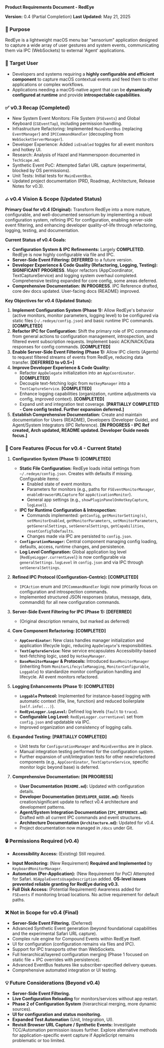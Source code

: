 **Product Requirements Document - RedEye**

**Version:** 0.4 (Partial Completion) 
**Last Updated:** May 21, 2025

### 🧭 Purpose 
RedEye is a lightweight macOS menu bar "sensorium" application designed to capture a wide array of user gestures and system events, communicating them via IPC (WebSockets) to external 'Agent' applications.

### 🎯 Target User
*   Developers and systems requiring a **highly configurable and efficient component** to capture macOS contextual events and feed them to other applications or complex workflows.
*   Applications needing a macOS-native agent that can be **dynamically configured at runtime** and provide **introspectable capabilities**.

### ✅ v0.3 Recap (Completed)
*   New System Event Monitors: File System (`FSEvents`) and Global Keyboard (`CGEventTap`), including permission handling.
*   Infrastructure Refactoring: Implemented `MainEventBus` (replacing `EventManager`) and `IPCCommandHandler` (decoupling from `WebSocketServerManager`).
*   Developer Experience: Added `isEnabled` toggles for all event monitors and hotkey UI.
*   Research: Analysis of Hazel and Hammerspoon documented in `TechScape.md`.
*   Synthetic Event PoC: Attempted Safari URL capture (experimental, blocked by OS permissions).
*   Unit Tests: Initial tests for `MainEventBus`.
*   Updated project documentation (PRD, Roadmap, Architecture, Release Notes for v0.3).

### ራ v0.4 Vision & Scope (Updated Status)

**Primary Goal for v0.4 (Original):** Transform RedEye into a more mature, configurable, and well-documented sensorium by implementing a robust configuration system, refining IPC for configuration, enabling server-side event filtering, and enhancing developer quality-of-life through refactoring, logging, testing, and documentation.

**Current Status of v0.4 Goals:**
*   **Configuration System & IPC Refinements:** Largely **COMPLETED**. RedEye is now highly configurable via file and IPC.
*   **Server-Side Event Filtering:** **DEFERRED** to a future version.
*   **Developer Experience & Code Quality (Refactoring, Logging, Testing):** **SIGNIFICANT PROGRESS**. Major refactors (AppCoordinator, TextCaptureService) and logging system overhaul completed. Comprehensive testing expanded for core config, some areas deferred.
*   **Comprehensive Documentation:** **IN PROGRESS**. IPC Reference drafted, core dev docs updated. User-facing docs (README) improved.

**Key Objectives for v0.4 (Updated Status):**
1.  **Implement Configuration System (Phase 1):** Allow RedEye's behavior (active monitors, monitor parameters, logging level) to be configured via static files (`~/.redeye/config.json`) and basic runtime IPC commands. **[COMPLETED]**
2.  **Refactor IPC for Configuration:** Shift the primary role of IPC commands from general actions to configuration management, introspection, and filtered event subscription requests. Implement basic ACK/NACK/Data responses for config commands. **[COMPLETED]**
3.  **Enable Server-Side Event Filtering (Phase 1):** Allow IPC clients (Agents) to request filtered streams of events from RedEye, reducing data transfer. **[DEFERRED to v0.5+]**
4.  **Improve Developer Experience & Code Quality:**
    *   Refactor `AppDelegate` initialization into an `AppCoordinator`. **[COMPLETED]**
    *   Decouple text-fetching logic from `HotkeyManager` into a `TextCaptureService`. **[COMPLETED]**
    *   Enhance logging capabilities (organization, runtime adjustments via config, improved context). **[COMPLETED]**
    *   Expand unit and integration test coverage. **[PARTIALLY COMPLETED - Core config tested. Further expansion deferred.]**
5.  **Establish Comprehensive Documentation:** Create and maintain documentation for Users (README), Developers (Developer Guide), and Agent/System Integrators (IPC Reference). **[IN PROGRESS - IPC Ref created, Arch updated, README updated. Developer Guide needs focus.]**

### 🔧 Core Features (Focus for v0.4 - Current State)

1.  **Configuration System (Phase 1): [COMPLETED]**
    *   **Static File Configuration:** RedEye loads initial settings from `~/.redeye/config.json`. Creates with defaults if missing. Configurable items:
        *   Enabled state of event monitors.
        *   Parameters for monitors (e.g., paths for `FSEventMonitorManager`, `enableBrowserURLCapture` for `appActivationMonitor`).
        *   General app settings (e.g., `showPluginPanelOnHotkeyCapture`, `logLevel`).
    *   **IPC for Runtime Configuration & Introspection:**
        *   Commands implemented: `getConfig`, `getMonitorSetting(s)`, `setMonitorEnabled`, `getMonitorParameters`, `setMonitorParameters`, `getGeneralSettings`, `setGeneralSettings`, `getCapabilities`, `resetConfigToDefaults`.
        *   Changes made via IPC are persisted to `config.json`.
    *   **`ConfigurationManager`:** Central component managing config loading, defaults, access, runtime changes, and persistence.
    *   **Log Level Configuration:** Global application log level (`RedEyeLogger.currentLevel`) is now configurable via `generalSettings.logLevel` in `config.json` and via IPC through `setGeneralSettings`.

2.  **Refined IPC Protocol (Configuration-Centric): [COMPLETED]**
    *   `IPCAction` enum and `IPCCommandHandler` logic now primarily focus on configuration and introspection commands.
    *   Implemented structured JSON responses (status, message, data, commandId) for all new configuration commands.

3.  **Server-Side Event Filtering for IPC (Phase 1): [DEFERRED]**
    *   (Original description remains, but marked as deferred)

4.  **Core Component Refactoring: [COMPLETED]**
    *   **`AppCoordinator`:** New class handles manager initialization and application lifecycle logic, reducing `AppDelegate`'s responsibilities.
    *   **`TextCaptureService`:** New service encapsulates Accessibility-based text-fetching logic, used by `HotkeyManager`.
    *   **`BaseMonitorManager` & Protocols:** Introduced `BaseMonitorManager` (inheriting from `MonitorLifecycleManaging`, `MonitorConfigurable`, `Loggable`) to standardize monitor configuration handling and lifecycle. All event monitors refactored.

5.  **Logging Enhancements (Phase 1): [COMPLETED]**
    *   **`Loggable` Protocol:** Implemented for instance-based logging with automatic context (file, line, function) and reduced boilerplate (`self.info(...)`).
    *   **`RedEyeLogger.LogLevel`:** Defined log levels (`fault` to `trace`).
    *   **Configurable Log Level:** `RedEyeLogger.currentLevel` set from `config.json` and updatable via IPC.
    *   Improved organization and consistency of logging calls.

6.  **Expanded Testing: [PARTIALLY COMPLETED]**
    *   Unit tests for `ConfigurationManager` and `MainEventBus` are in place.
    *   Manual integration testing performed for the configuration system.
    *   Further expansion of unit/integration tests for other new/refactored components (e.g., `AppCoordinator`, `TextCaptureService`, specific monitor logic beyond base) is deferred.

7.  **Comprehensive Documentation: [IN PROGRESS]**
    *   **User Documentation (`README.md`):** Updated with configuration details.
    *   **Developer Documentation (`DEVELOPER_GUIDE.md`):** Needs creation/significant update to reflect v0.4 architecture and development patterns.
    *   **Agent/System Integration Documentation (`IPC_REFERENCE.md`):** Drafted with all current IPC commands and event structures.
    *   **Architecture Documentation (`Architecture.md`):** Updated for v0.4.
    *   Project documentation now managed in `/docs` under Git.

### 🔒 Permissions Required (v0.4)
-   **Accessibility Access:** (Existing) Still required.
*   **Input Monitoring:** (New Requirement) **Required and Implemented** by `KeyboardMonitorManager`.
*   **Automation (Per-Application):** (New Requirement for PoC) Attempted for Safari. `NSAppleEventsUsageDescription` added. **OS-level issues prevented reliable granting for RedEye during v0.3.**
*   **Full Disk Access:** (Potential Requirement) Awareness added for `FSEvents` if monitoring broad locations. No active requirement for default paths.

### ❌ Not in Scope for v0.4 (Final)
*   **Server-Side Event Filtering.** (Deferred)
*   Advanced Synthetic Event generation (beyond foundational capabilities and the experimental Safari URL capture).
*   Complex rule engine for Compound Events within RedEye itself.
*   UI for configuration (configuration remains via files and IPC).
*   Support for IPC transports other than WebSockets.
*   Full hierarchical/layered configuration merging (Phase 1 focused on static file + IPC overrides with persistence).
*   Advanced EventBus features like subscriber-specified delivery queues.
*   Comprehensive automated integration or UI testing.

### 💡 Future Considerations (Beyond v0.4)
*   **Server-Side Event Filtering.**
*   **Live Configuration Reloading** for monitors/services without app restart.
*   **Phase 2 of Configuration System** (hierarchical merging, more dynamic sources).
*   **UI for configuration and status monitoring.**
*   **Expanded Test Automation** (Unit, Integration, UI).
*   **Revisit Browser URL Capture / Synthetic Events:** Investigate TCC/Automation permission issues further. Explore alternative methods for application-specific event capture if AppleScript remains problematic or too limited.

